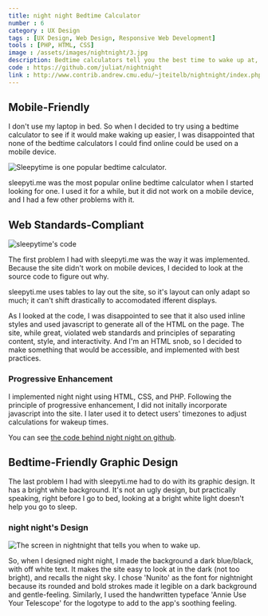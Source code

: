 ```yaml
---
title: night night Bedtime Calculator
number : 6
category : UX Design
tags : [UX Design, Web Design, Responsive Web Development]
tools : [PHP, HTML, CSS]
image : /assets/images/nightnight/3.jpg
description: Bedtime calculators tell you the best time to wake up at, based on the average length of human sleep cycles. I designed and developed mobile-friendly bedtime calculator website.
code : https://github.com/juliat/nightnight
link : http://www.contrib.andrew.cmu.edu/~jteitelb/nightnight/index.php
---
```


## Mobile-Friendly

I don't use my laptop in bed. So when I decided to try using a bedtime calculator to see if it would make waking up easier, I was disappointed that none of the bedtime calculators I could find online could be used on a mobile device.

![Sleepytime is one popular bedtime calculator.](/assets/images/nightnight/sleepytime.png)

sleepyti.me was the most popular online bedtime calculator when I started looking for one. I used it for a while, but it did not work on a mobile device, and I had a few other problems with it.

## Web Standards-Compliant

![sleepytime's code](/assets/images/nightnight/sleepytime-code.png)

The first problem I had with sleepyti.me was the way it was implemented. Because the site didn't work on mobile devices, I decided to look at the source code to figure out why.

sleepyti.me uses tables to lay out the site, so it's layout can only adapt so much; it can't shift drastically to accomodated ifferent displays.

As I looked at the code, I was disappointed to see that it also used inline styles and used javascript to generate all of the HTML on the page. The site, while great, violated web standards and principles of separating content, style, and interactivity. And I'm an HTML snob, so I decided to make something that would be accessible, and implemented with best practices.

### Progressive Enhancement

I implemented night night using HTML, CSS, and PHP. Following the principle of progressive enhancement, I did not initally incorporate javascript into the site. I later used it to detect users' timezones to adjust calculations for wakeup times.

You can see [the code behind night night on github](https://github.com/juliat/nightnight).

## Bedtime-Friendly Graphic Design

The last problem I had with sleepyti.me had to do with its graphic design. It has a bright white background. It's not an ugly design, but practically speaking, right before I go to bed, looking at a bright white light doesn't help you go to sleep.

### night night's Design

![The screen in nightnight that tells you when to wake up.](/assets/images/nightnight/wakeuptimes.jpg)

So, when I designed night night, I made the background a dark blue/black, with off white text. It makes the site easy to look at in the dark (not too bright), and recalls the night sky. I chose 'Nunito' as the font for nightnight because its rounded and bold strokes made it legible on a dark background and gentle-feeling. Similarly, I used the handwritten typeface 'Annie Use Your Telescope' for the logotype to add to the app's soothing feeling.

